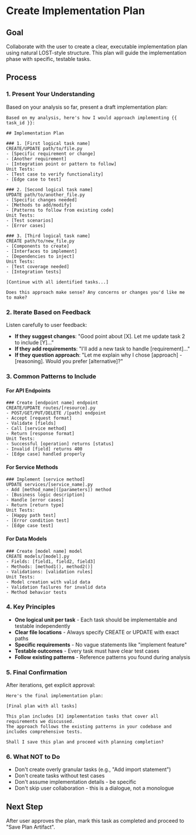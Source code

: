 # Create Implementation Plan

## Goal
Collaborate with the user to create a clear, executable implementation plan using natural LOST-style structure. This plan will guide the implementation phase with specific, testable tasks.

## Process

### 1. Present Your Understanding
Based on your analysis so far, present a draft implementation plan:

```
Based on my analysis, here's how I would approach implementing {{ task_id }}:

## Implementation Plan

### 1. [First logical task name]
CREATE/UPDATE path/to/file.py
- [Specific requirement or change]
- [Another requirement]
- [Integration point or pattern to follow]
Unit Tests:
- [Test case to verify functionality]
- [Edge case to test]

### 2. [Second logical task name]
UPDATE path/to/another_file.py
- [Specific changes needed]
- [Methods to add/modify]
- [Patterns to follow from existing code]
Unit Tests:
- [Test scenarios]
- [Error cases]

### 3. [Third logical task name]
CREATE path/to/new_file.py
- [Components to create]
- [Interfaces to implement]
- [Dependencies to inject]
Unit Tests:
- [Test coverage needed]
- [Integration tests]

[Continue with all identified tasks...]

Does this approach make sense? Any concerns or changes you'd like me to make?
```

### 2. Iterate Based on Feedback
Listen carefully to user feedback:
- **If they suggest changes**: "Good point about [X]. Let me update task 2 to include [Y]..."
- **If they add requirements**: "I'll add a new task to handle [requirement]..."
- **If they question approach**: "Let me explain why I chose [approach] - [reasoning]. Would you prefer [alternative]?"

### 3. Common Patterns to Include

#### For API Endpoints
```
### Create [endpoint name] endpoint
CREATE/UPDATE routes/[resource].py
- POST/GET/PUT/DELETE /[path] endpoint
- Accept [request format]
- Validate [fields]
- Call [service method]
- Return [response format]
Unit Tests:
- Successful [operation] returns [status]
- Invalid [field] returns 400
- [Edge case] handled properly
```

#### For Service Methods
```
### Implement [service method]
UPDATE services/[service_name].py
- Add [method_name]([parameters]) method
- [Business logic description]
- Handle [error cases]
- Return [return type]
Unit Tests:
- [Happy path test]
- [Error condition test]
- [Edge case test]
```

#### For Data Models
```
### Create [model name] model
CREATE models/[model].py
- Fields: [field1, field2, field3]
- Methods: [method1(), method2()]
- Validations: [validation rules]
Unit Tests:
- Model creation with valid data
- Validation failures for invalid data
- Method behavior tests
```

### 4. Key Principles
- **One logical unit per task** - Each task should be implementable and testable independently
- **Clear file locations** - Always specify CREATE or UPDATE with exact paths
- **Specific requirements** - No vague statements like "implement feature"
- **Testable outcomes** - Every task must have clear test cases
- **Follow existing patterns** - Reference patterns you found during analysis

### 5. Final Confirmation
After iterations, get explicit approval:

```
Here's the final implementation plan:

[Final plan with all tasks]

This plan includes [X] implementation tasks that cover all requirements we discussed. 
The approach follows the existing patterns in your codebase and includes comprehensive tests.

Shall I save this plan and proceed with planning completion?
```

### 6. What NOT to Do
- Don't create overly granular tasks (e.g., "Add import statement")
- Don't create tasks without test cases
- Don't assume implementation details - be specific
- Don't skip user collaboration - this is a dialogue, not a monologue

## Next Step
After user approves the plan, mark this task as completed and proceed to "Save Plan Artifact".